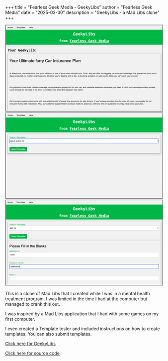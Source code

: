 +++
title = "Fearless Geek Media - GeekyLibs" 
author = "Fearless Geek Media"
date = "2025-03-30"
description = "GeekyLibs - a Mad Libs clone"
+++

<img src="../../images/geekylibs3.jpg" alt="Geekylibs" style="border: 2px solid grey" />
<img src="../../images/geekylibs1.jpg" alt="Geekylibs" style="border: 2px solid grey" />
<img src="../../images/geekylibs2.jpg" alt="Geekylibs" style="border: 2px solid grey" />

This is a clone of Mad Libs that I created while I was in a mental health treatment program. I was limited in the time I had at the computer but managed to crank this out.

I was inspired by a Mad Libs application that I had with some games on my first computer.

I even created a Template tester and included instructions on how to create templates. You can also submit templates.

<a href="https://geekylibs.infinityfreeapp.com" target="_blank">Click here for GeekyLibs</a>

<a href="https://github.com/fearlessgeekmedia/GeekyLibs" target="_blank">Click here for source code</a>
